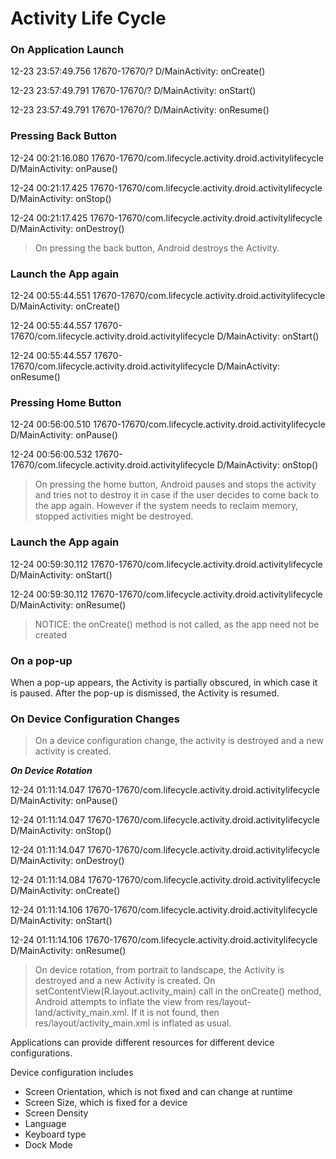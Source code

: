# Activity Life Cycle

### On Application Launch

12-23 23:57:49.756 17670-17670/? D/MainActivity: onCreate()

12-23 23:57:49.791 17670-17670/? D/MainActivity: onStart()

12-23 23:57:49.791 17670-17670/? D/MainActivity: onResume()


### Pressing Back Button

12-24 00:21:16.080 17670-17670/com.lifecycle.activity.droid.activitylifecycle D/MainActivity: onPause()

12-24 00:21:17.425 17670-17670/com.lifecycle.activity.droid.activitylifecycle D/MainActivity: onStop()

12-24 00:21:17.425 17670-17670/com.lifecycle.activity.droid.activitylifecycle D/MainActivity: onDestroy()

> On pressing the back button, Android destroys the Activity.


### Launch the App again

12-24 00:55:44.551 17670-17670/com.lifecycle.activity.droid.activitylifecycle D/MainActivity: onCreate()

12-24 00:55:44.557 17670-17670/com.lifecycle.activity.droid.activitylifecycle D/MainActivity: onStart()

12-24 00:55:44.557 17670-17670/com.lifecycle.activity.droid.activitylifecycle D/MainActivity: onResume()


### Pressing Home Button

12-24 00:56:00.510 17670-17670/com.lifecycle.activity.droid.activitylifecycle D/MainActivity: onPause()

12-24 00:56:00.532 17670-17670/com.lifecycle.activity.droid.activitylifecycle D/MainActivity: onStop()

> On pressing the home button, Android pauses and stops the activity and tries not to destroy it in case if the user decides to come back to the app again. However if the system needs to reclaim memory, stopped activities might be destroyed.


### Launch the App again

12-24 00:59:30.112 17670-17670/com.lifecycle.activity.droid.activitylifecycle D/MainActivity: onStart()

12-24 00:59:30.112 17670-17670/com.lifecycle.activity.droid.activitylifecycle D/MainActivity: onResume()

> NOTICE: the onCreate() method is not called, as the app need not be created


### On a pop-up

When a pop-up appears, the Activity is partially obscured, in which case it is paused. After the pop-up is dismissed, the Activity is resumed.


### On Device Configuration Changes

> On a device configuration change, the activity is destroyed and a new activity is created.

<b><i> On Device Rotation </i></b>

12-24 01:11:14.047 17670-17670/com.lifecycle.activity.droid.activitylifecycle D/MainActivity: onPause()

12-24 01:11:14.047 17670-17670/com.lifecycle.activity.droid.activitylifecycle D/MainActivity: onStop()

12-24 01:11:14.047 17670-17670/com.lifecycle.activity.droid.activitylifecycle D/MainActivity: onDestroy()


12-24 01:11:14.084 17670-17670/com.lifecycle.activity.droid.activitylifecycle D/MainActivity: onCreate()

12-24 01:11:14.106 17670-17670/com.lifecycle.activity.droid.activitylifecycle D/MainActivity: onStart()

12-24 01:11:14.106 17670-17670/com.lifecycle.activity.droid.activitylifecycle D/MainActivity: onResume()

> On device rotation, from portrait to landscape, the Activity is destroyed and a new Activity is created. On setContentView(R.layout.activity_main) call in the onCreate() method, Android attempts to inflate the view from res/layout-land/activity_main.xml. If it is not found, then res/layout/activity_main.xml is inflated as usual. 

Applications can provide different resources for different device configurations. 

Device configuration includes
* Screen Orientation, which is not fixed and can change at runtime
* Screen Size, which is fixed for a device
* Screen Density
* Language
* Keyboard type
* Dock Mode

